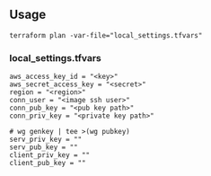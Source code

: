 ## Usage

`terraform plan -var-file="local_settings.tfvars"`

### local_settings.tfvars
```
aws_access_key_id = "<key>"
aws_secret_access_key = "<secret>"
region = "<region>"
conn_user = "<image ssh user>"
conn_pub_key = "<pub key path>"
conn_priv_key = "<private key path>"

# wg genkey | tee >(wg pubkey)
serv_priv_key = ""
serv_pub_key = ""
client_priv_key = ""
client_pub_key = ""
```
